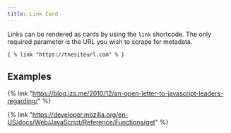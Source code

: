 ```yaml
---
title: Link Card
---
```


Links can be rendered as cards by using the `link` shortcode. The only required parameter is the URL you wish to scrape for metadata.

```html
{ % link "https://thesiteurl.com" % }
```

## Examples

<!-- markdownlint-disable MD034 -->

{% link "https://blog.izs.me/2010/12/an-open-letter-to-javascript-leaders-regarding/" %}

{% link "https://developer.mozilla.org/en-US/docs/Web/JavaScript/Reference/Functions/get" %}

<!-- markdownlint-enable MD034 -->
